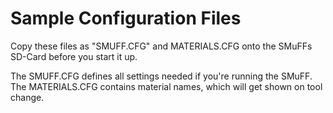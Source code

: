 # Sample Configuration Files

Copy these files as "SMUFF.CFG" and MATERIALS.CFG onto the SMuFFs SD-Card before you start it up.

The SMUFF.CFG defines all settings needed if you're running the SMuFF.
The MATERIALS.CFG contains material names, which will get shown on tool change.
